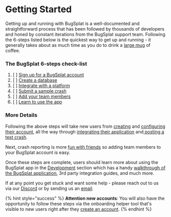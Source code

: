 # Getting Started

Getting up and running with BugSplat is a well-documented and straightforward process that has been followed by thousands of developers and honed by constant iterations from the BugSplat support team.  Following the 6-steps listed below is the quickest way to get up and running - it generally takes about as much time as you do to drink a [large mug](https://shop.spacex.com/collections/accessories/products/occupy-mars-heat-sensitive-terraforming-mug-new) of coffee.

### The BugSplat 6-steps check-list

1. [ ] [Sign up for a BugSplat account ](signing-up-for-an-account-with-bugsplat.md)
2. [ ] [Create a database](create-a-new-database-in-bugsplat.md)
3. [ ] [Integrate with a platform](integrations/)
4. [ ] [Submit a sample crash ](posting-a-test-crash/)
5. [ ] [Add your team members](adding-uses-to-your-account.md)
6. [ ] [Learn to use the app](../development/)

### More Details

Following the above steps will take new users from [creating](signing-up-for-an-account-with-bugsplat.md) and [configuring their account](create-a-new-database-in-bugsplat.md), all the way through [integrating their application](integrations/) and[ posting a test crash](posting-a-test-crash/). 

Next, crash reporting is more [fun with friends](adding-uses-to-your-account.md) so adding team members to your BugSplat account is easy.

Once these steps are complete, users should learn more about using the BugSplat app in the [Development](../development/) section which has a handy [walkthrough of the BugSplat application](../development/using-the-app.md), 3rd party integration guides, and much more.

If at any point you get stuck and want some help - please reach out to us via our [Discord](https://discord.bugsplat.com/) or by sending us an [email](mailto:support@bugsplat.com). 

{% hint style="success" %}
**Attention new accounts**:  You will also have the opportunity to follow these steps via the onboarding helper tool that's visible to new users right after they [create an account](signing-up-for-an-account-with-bugsplat.md).
{% endhint %}



